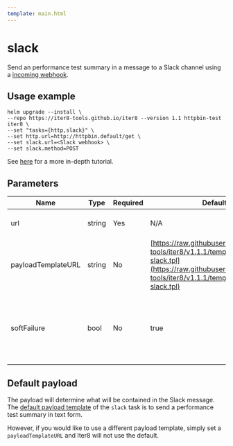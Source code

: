```yaml
---
template: main.html
---
```


# slack

Send an performance test summary in a message to a Slack channel using a [incoming webhook](https://api.slack.com/messaging/webhooks). 

## Usage example

```shell
helm upgrade --install \
--repo https://iter8-tools.github.io/iter8 --version 1.1 httpbin-test iter8 \
--set "tasks={http,slack}" \
--set http.url=http://httpbin.default/get \
--set slack.url=<Slack webhook> \
--set slack.method=POST
```

See [here](../../../tutorials/integrations/slack.md#use-iter8-to-send-a-message-to-a-slack-channel) for a more in-depth tutorial.

## Parameters

| Name | Type | Required | Default value | Description |
| ---- | ---- | -------- | ------------- | ----------- |
| url | string | Yes | N/A | URL to the Slack webhook |
| payloadTemplateURL | string | No | [https://raw.githubusercontent.com/iter8-tools/iter8/v1.1.1/templates/notify/_payload-slack.tpl](https://raw.githubusercontent.com/iter8-tools/iter8/v1.1.1/templates/notify/_payload-slack.tpl) | URL to a payload template |
| softFailure | bool | No | true | Indicates the performance test should not fail if the task cannot successfully send the request |

## Default payload

The payload will determine what will be contained in the Slack message. The [default payload template](https://raw.githubusercontent.com/iter8-tools/iter8/v1.1.1/templates/notify/_payload-slack.tpl) of the `slack` task is to send a performance test summary in text form.

However, if you would like to use a different payload template, simply set a `payloadTemplateURL` and Iter8 will not use the default.